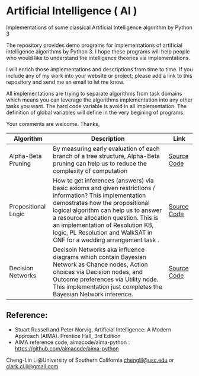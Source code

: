 # Artificial Intelligence ( AI )
Implementations of some classical Artificial Intelligence algorithm by Python 3

The repository provides demo programs for implementations of artificial intelligence algorithms by Python 3. I hope these programs will help people who would like to understand the intelligence theories via implementations.

I will enrich those implementations and descriptions from time to time. If you include any of my work into your website or project; please add a link to this repository and send me an email to let me know.

All implementations are trying to separate algorithms from task domains which means you can leverage the algorithms implementation into any other tasks you want. The hard code variable is avoid in all implementation. The definition of global variables will define in the very begining of programs.

Your comments are welcome.
Thanks,

|Algorithm|Description|Link|
|------|------|--------|
|Alpha-Beta Pruning|By measuring early evaluation of each branch of a tree structure, Alpha-Beta pruning can help us to reduce the complexity of computation| [Source Code](https://github.com/Cheng-Lin-Li/AI/blob/master/Alpha-Beta_Pruning)|
|Propositional Logic|How to get inferences (answers) via basic axioms and given restrictions / information? This implementation demostrates how the propositional logical algorithm can help us to answer a resource allocation question. This is an implementation of Resolution KB, logic, PL Resolution and WalkSAT in CNF for a wedding arrangement task . |[Source Code](https://github.com/Cheng-Lin-Li/AI/tree/master/Propositional_Logic)|
|Decision Networks| Decisoin Networks aka influence diagrams which contain Bayesian Network as Chance nodes, Action choices via Decision nodes, and Outcome preferences via Utility node. This implementation just completes the Bayesian Network inference. |[Source Code](https://github.com/Cheng-Lin-Li/AI/tree/master/DecisionNetwork)|



## Reference:
* Stuart Russell and Peter Norvig, Artificial Intelligence: A Modern Approach (AIMA). Prentice Hall, 3rd Edition
* AIMA reference code, aimacode/aima-python : https://github.com/aimacode/aima-python


Cheng-Lin Li@University of Southern California
chenglil@usc.edu or 
clark.cl.li@gmail.com
